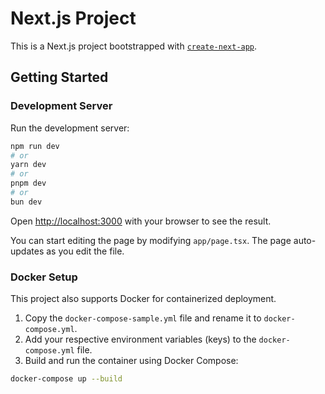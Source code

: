 
# Next.js Project

This is a Next.js project bootstrapped with [`create-next-app`](https://nextjs.org/docs/app/api-reference/cli/create-next-app).

## Getting Started

### Development Server

Run the development server:

```bash
npm run dev
# or
yarn dev
# or
pnpm dev
# or
bun dev
```

Open [http://localhost:3000](http://localhost:3000) with your browser to see the result.

You can start editing the page by modifying `app/page.tsx`. The page auto-updates as you edit the file.

### Docker Setup

This project also supports Docker for containerized deployment.

1. Copy the `docker-compose-sample.yml` file and rename it to `docker-compose.yml`.
2. Add your respective environment variables (keys) to the `docker-compose.yml` file.
3. Build and run the container using Docker Compose:

```bash
docker-compose up --build
```
